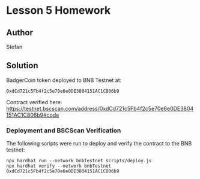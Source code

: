 # Lesson 5 Homework

## Author

Stefan

## Solution

BadgerCoin token deployed to BNB Testnet at:

```
0xdCd721c5Fb4f2c5e70e6e0DE3804151AC1C806b9
```

Contract verified here:
https://testnet.bscscan.com/address/0xdCd721c5Fb4f2c5e70e6e0DE3804151AC1C806b9#code

### Deployment and BSCScan Verification

The following scripts were run to deploy and verify the contract to the BNB testnet:

```shell
npx hardhat run --network bnbTestnet scripts/deploy.js
npx hardhat verify --network bnbTestnet 0xdCd721c5Fb4f2c5e70e6e0DE3804151AC1C806b9
```
